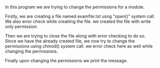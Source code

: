 In this program we are trying to change the permissions for a module.

Firstly, we are creating a file named examfile.txt usng "open()" system call.
We also error check while creatiing the file.
we created the file with write only permission.

Then we are trying to close the file along with error checking to do so.
Since we have the already created file, we now try to change the permissions using chmod() system call.
we error check here as well while changing the permissions.

Finally upon changing the permissions we print the message.




